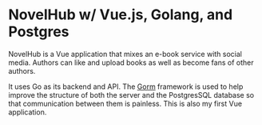 # NovelHub w/ Vue.js, Golang, and Postgres
NovelHub is a Vue application that mixes an e-book service with social media. Authors can like and upload books as well as become fans of other authors.

It uses Go as its backend and API. The [Gorm]("https://github.com/go-gorm/gorm") framework is used to help improve the structure of both the server and the PostgresSQL database so that communication between them is painless. This is also my first Vue application.
